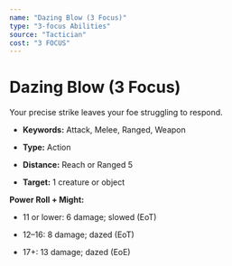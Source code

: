 ```yaml
---
name: "Dazing Blow (3 Focus)"
type: "3-focus Abilities"
source: "Tactician"
cost: "3 FOCUS"
---
```


# Dazing Blow (3 Focus)

Your precise strike leaves your foe struggling to respond.


- **Keywords:** Attack, Melee, Ranged, Weapon

- **Type:** Action

- **Distance:** Reach or Ranged 5

- **Target:** 1 creature or object

**Power Roll + Might:**


- 11 or lower: 6 damage; slowed (EoT)

- 12–16: 8 damage; dazed (EoT)

- 17+: 13 damage; dazed (EoE)
